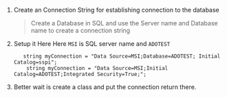 ﻿1. Create an Connection String for establishing connection to the database
	> Create a Database in SQL and use the Server name and Database name to create a connection string

2. Setup it Here
	Here `MSI` is SQL server name and `ADOTEST`
	```
	   string myConnection = "Data Source=MSI;Database=ADOTEST; Initial Catalog=sspi";
        string myConnection = "Data Source=MSI;Initial Catalog=ADOTEST;Integrated Security=True;";
	```
3. Better wait is create a class and put the connection return there.